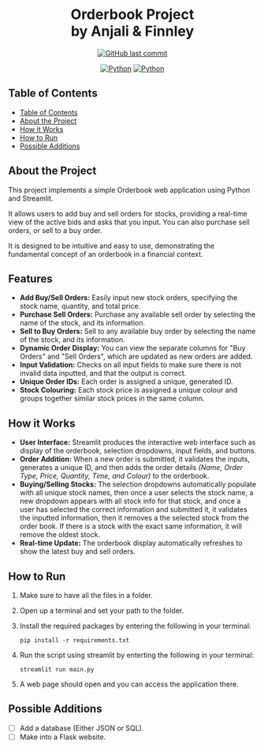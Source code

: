 <h1 align="center">
  Orderbook Project<br>by Anjali & Finnley
</h1>

<p align="center">
  <a href="https://github.com/KeyErrorFinn/mthree-order-book-project/commits/main/"><img alt="GitHub last commit" src="https://img.shields.io/github/last-commit/KeyErrorFinn/mthree-order-book-project" /></a>
</p>
<p align="center">
  <a href="#"><img alt="Python" src="https://img.shields.io/badge/Python-3776AB?logo=python&logoColor=fff" /></a>
  <a href="#"><img alt="Python" src="https://img.shields.io/badge/Streamlit-%23FE4B4B?logo=streamlit&logoColor=white" /></a>
</p>

## Table of Contents

- [Table of Contents](#table-of-contents)
- [About the Project](#about-the-project)
- [How it Works](#how-it-works)
- [How to Run](#how-to-run)
- [Possible Additions](#possible-additions)

## About the Project

This project implements a simple Orderbook web application using Python and Streamlit.

It allows users to add buy and sell orders for stocks, providing a real-time view of the active bids and asks that you input. You can also purchase sell orders, or sell to a buy order.

It is designed to be intuitive and easy to use, demonstrating the fundamental concept of an orderbook in a financial context.

## Features

- **Add Buy/Sell Orders:** Easily input new stock orders, specifying the stock name, quantity, and total price.
- **Purchase Sell Orders:** Purchase any available sell order by selecting the name of the stock, and its information.
- **Sell to Buy Orders:** Sell to any available buy order by selecting the name of the stock, and its information.
- **Dynamic Order Display:** You can view the separate columns for "Buy Orders" and "Sell Orders", which are updated as new orders are added.
- **Input Validation:** Checks on all input fields to make sure there is not invalid data inputted, and that the output is correct.
- **Unique Order IDs:** Each order is assigned a unique, generated ID.
- **Stock Colouring:** Each stock price is assigned a unique colour and groups together similar stock prices in the same column.

## How it Works

- **User Interface:** Streamlit produces the interactive web interface such as display of the orderbook, selection dropdowns, input fields, and buttons.
- **Order Addition:** When a new order is submitted, it validates the inputs, generates a unique ID, and then adds the order details *(Name, Order Type, Price, Quantity, Time, and Colour)* to the orderbook.
- **Buying/Selling Stocks:** The selection dropdowns automatically populate with all unique stock names, then once a user selects the stock name, a new dropdown appears with all stock info for that stock, and once a user has selected the correct information and submitted it, it validates the inputted information, then it removes a the selected stock from the order book. If there is a stock with the exact same information, it will remove the oldest stock.
- **Real-time Update:** The orderbook display automatically refreshes to show the latest buy and sell orders.

## How to Run

1. Make sure to have all the files in a folder.
2. Open up a terminal and set your path to the folder.
3. Install the required packages by entering the following in your terminal:

   ```
   pip install -r requirements.txt
   ```
4. Run the script using streamlit by enterting the following in your terminal:

   ```
   streamlit run main.py
   ```
5. A web page should open and you can access the application there.

## Possible Additions

- [ ] Add a database (Either JSON or SQL).
- [ ] Make into a Flask website.
